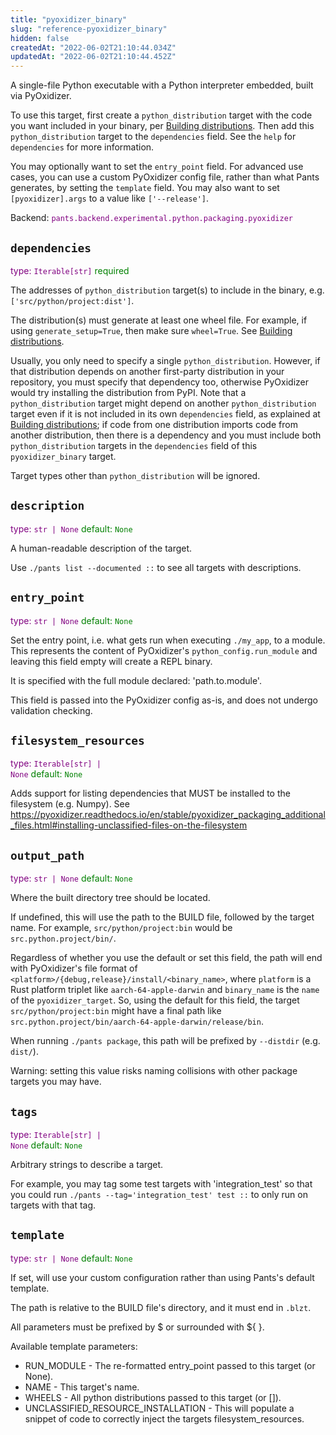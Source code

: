 ```yaml
---
title: "pyoxidizer_binary"
slug: "reference-pyoxidizer_binary"
hidden: false
createdAt: "2022-06-02T21:10:44.034Z"
updatedAt: "2022-06-02T21:10:44.452Z"
---
```

A single-file Python executable with a Python interpreter embedded, built via PyOxidizer.

To use this target, first create a `python_distribution` target with the code you want included in your binary, per [Building distributions](doc:python-distributions). Then add this `python_distribution` target to the `dependencies` field. See the `help` for `dependencies` for more information.

You may optionally want to set the `entry_point` field. For advanced use cases, you can use a custom PyOxidizer config file, rather than what Pants generates, by setting the `template` field. You may also want to set `[pyoxidizer].args` to a value like `['--release']`.

Backend: <span style="color: purple"><code>pants.backend.experimental.python.packaging.pyoxidizer</code></span>

## <code>dependencies</code>

<span style="color: purple">type: <code>Iterable[str]</code></span>
<span style="color: green">required</span>

The addresses of `python_distribution` target(s) to include in the binary, e.g. `['src/python/project:dist']`.

The distribution(s) must generate at least one wheel file. For example, if using `generate_setup=True`, then make sure `wheel=True`. See [Building distributions](doc:python-distributions).

Usually, you only need to specify a single `python_distribution`. However, if that distribution depends on another first-party distribution in your repository, you must specify that dependency too, otherwise PyOxidizer would try installing the distribution from PyPI. Note that a `python_distribution` target might depend on another `python_distribution` target even if it is not included in its own `dependencies` field, as explained at [Building distributions](doc:python-distributions); if code from one distribution imports code from another distribution, then there is a dependency and you must include both `python_distribution` targets in the `dependencies` field of this `pyoxidizer_binary` target.

Target types other than `python_distribution` will be ignored.

## <code>description</code>

<span style="color: purple">type: <code>str | None</code></span>
<span style="color: green">default: <code>None</code></span>

A human-readable description of the target.

Use `./pants list --documented ::` to see all targets with descriptions.

## <code>entry_point</code>

<span style="color: purple">type: <code>str | None</code></span>
<span style="color: green">default: <code>None</code></span>

Set the entry point, i.e. what gets run when executing `./my_app`, to a module. This represents the content of PyOxidizer's `python_config.run_module` and leaving this field empty will create a REPL binary.

It is specified with the full module declared: 'path.to.module'.

This field is passed into the PyOxidizer config as-is, and does not undergo validation checking.

## <code>filesystem_resources</code>

<span style="color: purple">type: <code>Iterable[str] | None</code></span>
<span style="color: green">default: <code>None</code></span>

Adds support for listing dependencies that MUST be installed to the filesystem (e.g. Numpy). See https://pyoxidizer.readthedocs.io/en/stable/pyoxidizer_packaging_additional_files.html#installing-unclassified-files-on-the-filesystem

## <code>output_path</code>

<span style="color: purple">type: <code>str | None</code></span>
<span style="color: green">default: <code>None</code></span>

Where the built directory tree should be located.

If undefined, this will use the path to the BUILD file, followed by the target name. For example, `src/python/project:bin` would be `src.python.project/bin/`.

Regardless of whether you use the default or set this field, the path will end with PyOxidizer's file format of `<platform>/{debug,release}/install/<binary_name>`, where `platform` is a Rust platform triplet like `aarch-64-apple-darwin` and `binary_name` is the `name` of the `pyoxidizer_target`. So, using the default for this field, the target `src/python/project:bin` might have a final path like `src.python.project/bin/aarch-64-apple-darwin/release/bin`.

When running `./pants package`, this path will be prefixed by `--distdir` (e.g. `dist/`).

Warning: setting this value risks naming collisions with other package targets you may have.

## <code>tags</code>

<span style="color: purple">type: <code>Iterable[str] | None</code></span>
<span style="color: green">default: <code>None</code></span>

Arbitrary strings to describe a target.

For example, you may tag some test targets with 'integration_test' so that you could run `./pants --tag='integration_test' test ::` to only run on targets with that tag.

## <code>template</code>

<span style="color: purple">type: <code>str | None</code></span>
<span style="color: green">default: <code>None</code></span>

If set, will use your custom configuration rather than using Pants's default template.

The path is relative to the BUILD file's directory, and it must end in `.blzt`.

All parameters must be prefixed by $ or surrounded with ${ }.

Available template parameters:

  * RUN_MODULE - The re-formatted entry_point passed to this target (or None).
  * NAME - This target's name.
  * WHEELS - All python distributions passed to this target (or []).
  * UNCLASSIFIED_RESOURCE_INSTALLATION - This will populate a snippet of code to correctly inject the targets filesystem_resources.